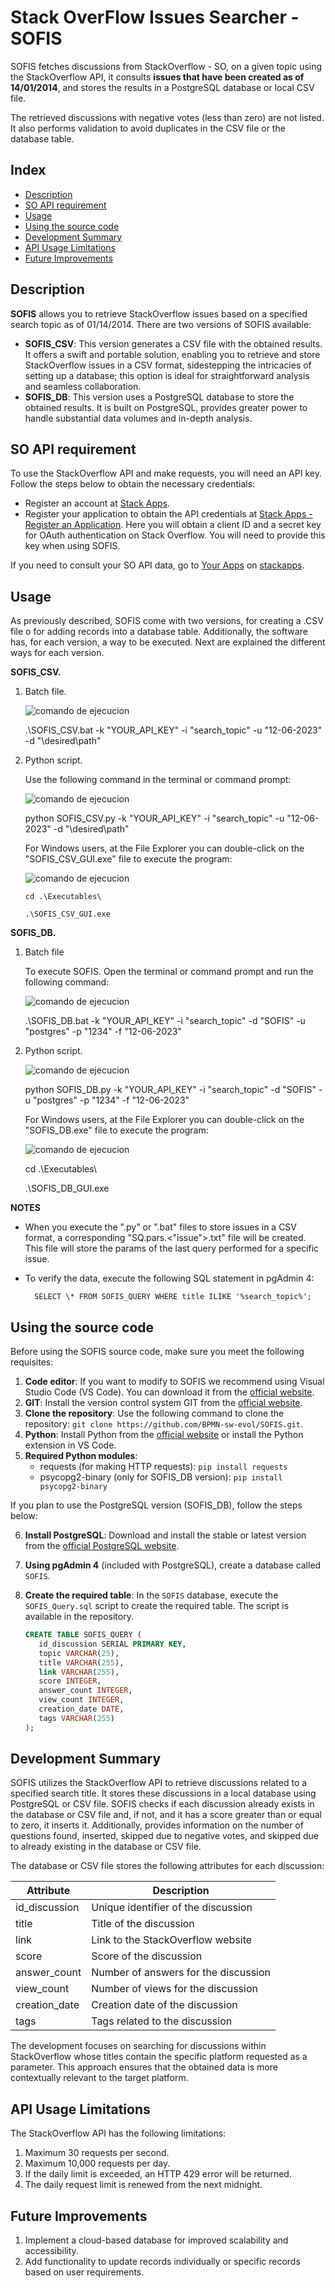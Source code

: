 #  Stack OverFlow Issues Searcher - SOFIS

SOFIS fetches discussions from StackOverflow - SO, on a given topic using the StackOverflow API, it consults **issues that have been created as of 14/01/2014**, and stores the results in a PostgreSQL database or local CSV file.

The retrieved discussions with negative votes (less than zero) are not listed. It also performs validation to avoid duplicates in the CSV file or the database table.

## Index

- [Description](#description)
- [SO API requirement](#so-api-requirement)
- [Usage](#usage)
- [Using the source code](#using-the-source-code)
- [Development Summary](#development-summary)
- [API Usage Limitations](#api-usage-limitations)
- [Future Improvements](#future-improvements)


## Description

**SOFIS** allows you to retrieve StackOverflow issues based on a specified search topic as of 01/14/2014. There are two versions of SOFIS available:

- **SOFIS_CSV**: This version generates a CSV file with the obtained results. It offers a swift and portable solution, enabling you to retrieve and store StackOverflow issues in a CSV format, sidestepping the intricacies of setting up a database; this option is ideal for straightforward analysis and seamless collaboration. 
- **SOFIS_DB**: This version uses a PostgreSQL database to store the obtained results. It is built on PostgreSQL, provides greater power to handle substantial data volumes and in-depth analysis.

## SO API requirement

To use the StackOverflow API and make requests, you will need an API key. Follow the steps below to obtain the necessary credentials:

- Register an account at [Stack Apps](https://stackapps.com/users/login).
- Register your application to obtain the API credentials at [Stack Apps - Register an Application](https://stackapps.com/apps/oauth/register). Here you will obtain a client ID and a secret key for OAuth authentication on Stack Overflow. You will need to provide this key when using SOFIS.  

If you need to consult your SO API data, go to [Your Apps](https://stackapps.com/apps/oauth) on [stackapps](stackapps.com). 

## Usage

As previously described, SOFIS come with two versions, for creating a .CSV file o for adding records into a database table. Additionally, the software has, for each version, a way to be executed. Next are explained the different ways for each version. 

**SOFIS_CSV.** 

1. Batch file. 

   ![comando de ejecucion](SOFIS_CSV/Doc/img/command_execute_bat_CSV.png)

    .\SOFIS_CSV.bat -k "YOUR_API_KEY" -i "search_topic" -u "12-06-2023" -d "\desired\path"

2. Python script. 

   Use the following command in the terminal or command prompt:

   ![comando de ejecucion](SOFIS_CSV/Doc/img/command_execute_py_CSV.png)

   python SOFIS_CSV.py -k "YOUR_API_KEY" -i "search_topic" -u "12-06-2023" -d "\desired\path"

   

   For Windows users, at the File Explorer you can double-click on the "SOFIS_CSV_GUI.exe" file to execute the program:


   ![comando de ejecucion](SOFIS_CSV/Doc/img/command_execute_exe_CSV.png)

   ```
   cd .\Executables\
   
   .\SOFIS_CSV_GUI.exe
   ```

  

**SOFIS_DB.**

1. Batch file 

   To execute SOFIS. Open the terminal or command prompt and run the following command:

   ![comando de ejecucion](SOFIS_DB/Doc/img/command_execute_bat_DB.png)

   .\SOFIS_DB.bat -k "YOUR_API_KEY" -i "search_topic" -d "SOFIS" -u "postgres" -p "1234" -f "12-06-2023"

2. Python script. 

   ![comando de ejecucion](SOFIS_DB/Doc/img/command_execute_py_DB.png)

    python SOFIS_DB.py -k "YOUR_API_KEY" -i "search_topic" -d "SOFIS" -u "postgres" -p "1234" -f "12-06-2023"

   

   For Windows users, at the File Explorer you can double-click on the "SOFIS_DB.exe" file to execute the program:


   ![comando de ejecucion](SOFIS_DB/Doc/img/command_execute_exe_DB.png)

      cd .\Executables\

      .\SOFIS_DB_GUI.exe

**NOTES**

- When you execute the ".py" or ".bat" files to store issues in a CSV format, a corresponding "SQ.pars.<"issue">.txt" file will be created. This file will store the params of the last query performed for a specific issue.

- To verify the data, execute the following SQL statement in pgAdmin 4:

  ```
    SELECT \* FROM SOFIS_QUERY WHERE title ILIKE '%search_topic%';
  ```


## Using the source code

Before using the SOFIS source code, make sure you meet the following requisites:

1. **Code editor**: If you want to modify to SOFIS we recommend using Visual Studio Code (VS Code). You can download it from the [official website](https://code.visualstudio.com/download).
2. **GIT**: Install the version control system GIT from the [official website](https://git-scm.com/downloads).
3. **Clone the repository**: Use the following command to clone the repository: `git clone https://github.com/BPMN-sw-evol/SOFIS.git`.
4. **Python**: Install Python from the [official website](https://www.python.org/downloads/) or install the Python extension in VS Code.
5. **Required Python modules**:
   - requests (for making HTTP requests): `pip install requests`
   - psycopg2-binary (only for SOFIS_DB version): `pip install psycopg2-binary`

If you plan to use the PostgreSQL version (SOFIS_DB), follow the steps below:

6. **Install PostgreSQL**: Download and install the stable or latest version from the [official PostgreSQL website](https://www.postgresql.org/download/).

7. **Using pgAdmin 4** (included with PostgreSQL), create a database called `SOFIS`.

8. **Create the required table**: In the `SOFIS` database, execute the `SOFIS_Query.sql` script to create the required table. The script is available in the repository.

   ````sql
   CREATE TABLE SOFIS_QUERY (
      id_discussion SERIAL PRIMARY KEY,
      topic VARCHAR(25),
      title VARCHAR(255),
      link VARCHAR(255),
      score INTEGER,
      answer_count INTEGER,
      view_count INTEGER,
      creation_date DATE,
      tags VARCHAR(255)
   );
   ````

## Development Summary

SOFIS utilizes the StackOverflow API to retrieve discussions related to a specified search title. It stores these discussions in a local database using PostgreSQL or CSV file. SOFIS checks if each discussion already exists in the database or CSV file and, if not, and it has a score greater than or equal to zero, it inserts it. Additionally,  provides information on the number of questions found, inserted, skipped due to negative votes, and skipped due to already existing in the database or CSV file.

The database or CSV file stores the following attributes for each discussion:

| Attribute     | Description                          |
| ------------- | ------------------------------------ |
| id_discussion | Unique identifier of the discussion  |
| title         | Title of the discussion              |
| link          | Link to the StackOverflow website    |
| score         | Score of the discussion              |
| answer_count  | Number of answers for the discussion |
| view_count    | Number of views for the discussion   |
| creation_date | Creation date of the discussion      |
| tags          | Tags related to the discussion       |

The development focuses on searching for discussions within StackOverflow whose titles contain the specific platform requested as a parameter. This approach ensures that the obtained data is more contextually relevant to the target platform.

## API Usage Limitations

The StackOverflow API has the following limitations:

1. Maximum 30 requests per second.
2. Maximum 10,000 requests per day.
3. If the daily limit is exceeded, an HTTP 429 error will be returned.
4. The daily request limit is renewed from the next midnight.

## Future Improvements

1. Implement a cloud-based database for improved scalability and accessibility.
2. Add functionality to update records individually or specific records based on user requirements.
